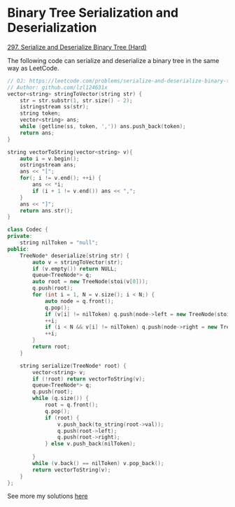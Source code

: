 # Binary Tree Serialization and Deserialization

[297. Serialize and Deserialize Binary Tree (Hard)](https://leetcode.com/problems/serialize-and-deserialize-binary-tree/)

The following code can serialize and deserialize a binary tree in the same way as LeetCode.

```cpp
// OJ: https://leetcode.com/problems/serialize-and-deserialize-binary-tree/
// Author: github.com/lzl124631x
vector<string> stringToVector(string str) {
	str = str.substr(1, str.size() - 2);
	istringstream ss(str);
	string token;
	vector<string> ans;
	while (getline(ss, token, ',')) ans.push_back(token);
	return ans;
}

string vectorToString(vector<string> v){
	auto i = v.begin();
	ostringstream ans;
    ans << "[";
	for(; i != v.end(); ++i) {
		ans << *i;
		if (i + 1 != v.end()) ans << ",";
	}
	ans << "]";
	return ans.str();
}

class Codec {
private:
    string nilToken = "null";
public:
    TreeNode* deserialize(string str) {
        auto v = stringToVector(str);
        if (v.empty()) return NULL;
        queue<TreeNode*> q;
        auto root = new TreeNode(stoi(v[0]));
        q.push(root);
        for (int i = 1, N = v.size(); i < N;) {
            auto node = q.front();
            q.pop();
            if (v[i] != nilToken) q.push(node->left = new TreeNode(stoi(v[i])));
            ++i;
            if (i < N && v[i] != nilToken) q.push(node->right = new TreeNode(stoi(v[i])));
            ++i;
        }
        return root;
    }

    string serialize(TreeNode* root) {
        vector<string> v;
        if (!root) return vectorToString(v);
        queue<TreeNode*> q;
        q.push(root);
        while (q.size()) {
            root = q.front();
            q.pop();
            if (root) {
                v.push_back(to_string(root->val));
                q.push(root->left);
                q.push(root->right);
            } else v.push_back(nilToken);
            
        }
        while (v.back() == nilToken) v.pop_back();
        return vectorToString(v);
    }
};
```

See more my solutions [here]((../leetcode/297.%20Serialize%20and%20Deserialize%20Binary%20Tree))